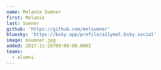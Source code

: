 ```yaml
---
name: Melanie Sumner
first: Melanie
last: Sumner
github: 'https://github.com/melsumner'
bluesky: 'https://bsky.app/profile/a11ymel.bsky.social'
image: msumner.jpg
added: 2017-11-28T09:00:00.000Z
teams:
  - alumni
---
```

